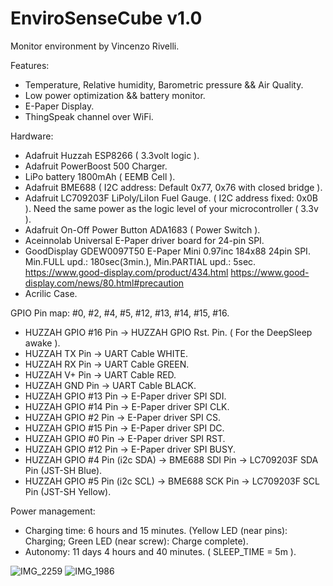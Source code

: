 # EnviroSenseCube v1.0
Monitor environment by Vincenzo Rivelli.

Features:
- Temperature, Relative humidity, Barometric pressure && Air Quality.
- Low power optimization && battery monitor.
- E-Paper Display.
- ThingSpeak channel over WiFi.

Hardware:
- Adafruit Huzzah ESP8266 ( 3.3volt logic ).
- Adafruit PowerBoost 500 Charger.
- LiPo battery 1800mAh ( EEMB Cell ).
- Adafruit BME688 ( I2C address: Default 0x77, 0x76 with closed bridge ).
- Adafruit LC709203F LiPoly/LiIon Fuel Gauge. ( I2C address fixed: 0x0B ). Need the same power as the logic level of your microcontroller ( 3.3v ).
- Adafruit On-Off Power Button ADA1683 ( Power Switch ).
- Aceinnolab Universal E-Paper driver board for 24-pin SPI.
- GoodDisplay GDEW0097T50 E-Paper Mini 0.97inc 184x88 24pin SPI. Min.FULL upd.: 180sec(3min.), Min.PARTIAL upd.: 5sec. https://www.good-display.com/product/434.html https://www.good-display.com/news/80.html#precaution
- Acrilic Case.

GPIO Pin map: #0, #2, #4, #5, #12, #13, #14, #15, #16.
- HUZZAH GPIO #16 Pin             -> HUZZAH GPIO Rst. Pin. ( For the DeepSleep awake ).
- HUZZAH TX Pin                   -> UART Cable WHITE.
- HUZZAH RX Pin                   -> UART Cable GREEN.
- HUZZAH V+ Pin                   -> UART Cable RED.
- HUZZAH GND Pin                  -> UART Cable BLACK.
- HUZZAH GPIO #13 Pin             -> E-Paper driver SPI SDI.
- HUZZAH GPIO #14 Pin             -> E-Paper driver SPI CLK.
- HUZZAH GPIO #2 Pin              -> E-Paper driver SPI CS.
- HUZZAH GPIO #15 Pin             -> E-Paper driver SPI DC.
- HUZZAH GPIO #0 Pin              -> E-Paper driver SPI RST.
- HUZZAH GPIO #12 Pin             -> E-Paper driver SPI BUSY.
- HUZZAH GPIO #4 Pin (i2c SDA)    -> BME688 SDI Pin    -> LC709203F SDA Pin (JST-SH Blue).
- HUZZAH GPIO #5 Pin (i2c SCL)    -> BME688 SCK Pin    -> LC709203F SCL Pin (JST-SH Yellow).

Power management:
- Charging time: 6 hours and 15 minutes. (Yellow LED (near pins): Charging; Green LED (near screw): Charge complete). 
- Autonomy: 11 days 4 hours and 40 minutes. ( SLEEP_TIME = 5m ).

![IMG_2259](https://github.com/user-attachments/assets/81306cf2-93c1-4d25-b090-27cabb6a0408)
![IMG_1986](https://github.com/user-attachments/assets/09794eaf-fb2d-4d55-a748-8d1918120da7)

